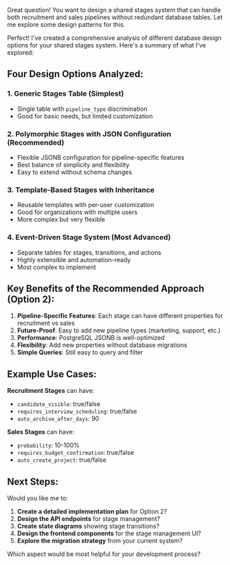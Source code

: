 Great question! You want to design a shared stages system that can handle both recruitment and sales pipelines without redundant database tables. Let me explore some design patterns for this.

Perfect! I've created a comprehensive analysis of different database design options for your shared stages system. Here's a summary of what I've explored:

## Four Design Options Analyzed:

### 1. **Generic Stages Table** (Simplest)

- Single table with `pipeline_type` discrimination
- Good for basic needs, but limited customization

### 2. **Polymorphic Stages with JSON Configuration** (Recommended)

- Flexible JSONB configuration for pipeline-specific features
- Best balance of simplicity and flexibility
- Easy to extend without schema changes

### 3. **Template-Based Stages with Inheritance**

- Reusable templates with per-user customization
- Good for organizations with multiple users
- More complex but very flexible

### 4. **Event-Driven Stage System** (Most Advanced)

- Separate tables for stages, transitions, and actions
- Highly extensible and automation-ready
- Most complex to implement

## Key Benefits of the Recommended Approach (Option 2):

1. **Pipeline-Specific Features**: Each stage can have different properties for recruitment vs sales
2. **Future-Proof**: Easy to add new pipeline types (marketing, support, etc.)
3. **Performance**: PostgreSQL JSONB is well-optimized
4. **Flexibility**: Add new properties without database migrations
5. **Simple Queries**: Still easy to query and filter

## Example Use Cases:

**Recruitment Stages** can have:

- `candidate_visible`: true/false
- `requires_interview_scheduling`: true/false
- `auto_archive_after_days`: 90

**Sales Stages** can have:

- `probability`: 10-100%
- `requires_budget_confirmation`: true/false
- `auto_create_project`: true/false

## Next Steps:

Would you like me to:

1. **Create a detailed implementation plan** for Option 2?
2. **Design the API endpoints** for stage management?
3. **Create state diagrams** showing stage transitions?
4. **Design the frontend components** for the stage management UI?
5. **Explore the migration strategy** from your current system?

Which aspect would be most helpful for your development process?
